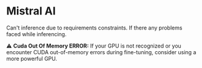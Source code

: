 # Mistral AI

Can't inference due to requirements constraints. If there any problems faced while inferencing.

⚠️ **Cuda Out Of Memory ERROR:** If your GPU is not recognized or you encounter CUDA out-of-memory errors during fine-tuning, consider using a more powerful GPU.
